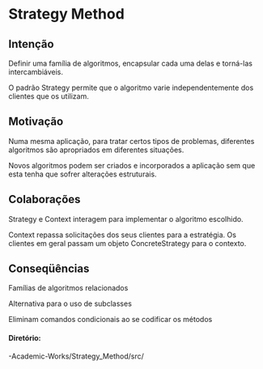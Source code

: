# Strategy Method

## Intenção
 Definir uma família de algoritmos, encapsular cada
uma delas e torná-las intercambiáveis.

 O padrão Strategy permite que o algoritmo varie
independentemente dos clientes que os utilizam.

## Motivação
 Numa mesma aplicação, para tratar certos tipos de
problemas, diferentes algoritmos são apropriados em
diferentes situações.

 Novos algoritmos podem ser criados e incorporados a
aplicação sem que esta tenha que sofrer alterações
estruturais.

## Colaborações
 Strategy e Context interagem para implementar o
algoritmo escolhido.

 Context repassa solicitações dos seus clientes para a
estratégia. Os clientes em geral passam um objeto
ConcreteStrategy para o contexto.

## Conseqüências
 Famílias de algoritmos relacionados
 
 Alternativa para o uso de subclasses
 
 Eliminam comandos condicionais ao se codificar os
métodos

#### Diretório:
-Academic-Works/Strategy_Method/src/
